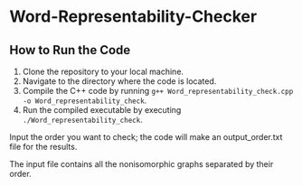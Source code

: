 # Word-Representability-Checker

## How to Run the Code

1. Clone the repository to your local machine.
2. Navigate to the directory where the code is located.
3. Compile the C++ code by running `g++ Word_representability_check.cpp -o Word_representability_check`.
4. Run the compiled executable by executing `./Word_representability_check`.

Input the order you want to check; the code will make an output_order.txt file for the results.

The input file contains all the nonisomorphic graphs separated by their order.
